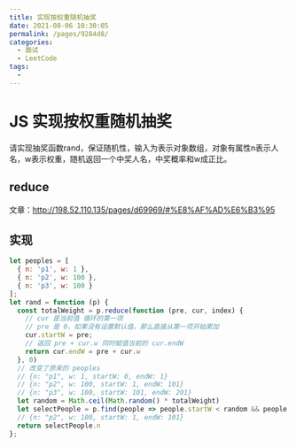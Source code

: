 ```yaml
---
title: 实现按权重随机抽奖
date: 2021-08-06 10:30:05
permalink: /pages/9284d8/
categories:
  - 面试
  - LeetCode
tags:
  - 
---
```


# JS 实现按权重随机抽奖

请实现抽奖函数rand，保证随机性，输入为表示对象数组，对象有属性n表示人名，w表示权重，随机返回一个中奖人名，中奖概率和w成正比。
<!-- more -->

## reduce

文章：http://198.52.110.135/pages/d69969/#%E8%AF%AD%E6%B3%95

## 实现
```js
let peoples = [
  { n: 'p1', w: 1 },
  { n: 'p2', w: 100 },
  { n: 'p3', w: 100 }
];
let rand = function (p) {
  const totalWeight = p.reduce(function (pre, cur, index) {
    // cur 是当前值 循环的第一项
    // pre 是 0，如果没有设置默认值，那么直接从第一项开始累加
    cur.startW = pre;
    // 返回 pre + cur.w 同时赋值当前的 cur.endW
    return cur.endW = pre + cur.w
  }, 0)
  // 改变了原来的 peoples
  // {n: "p1", w: 1, startW: 0, endW: 1}
  // {n: "p2", w: 100, startW: 1, endW: 101}
  // {n: "p3", w: 100, startW: 101, endW: 201}
  let random = Math.ceil(Math.random() * totalWeight)
  let selectPeople = p.find(people => people.startW < random && people.endW > random)
  // {n: "p2", w: 100, startW: 1, endW: 101}
  return selectPeople.n
};
```